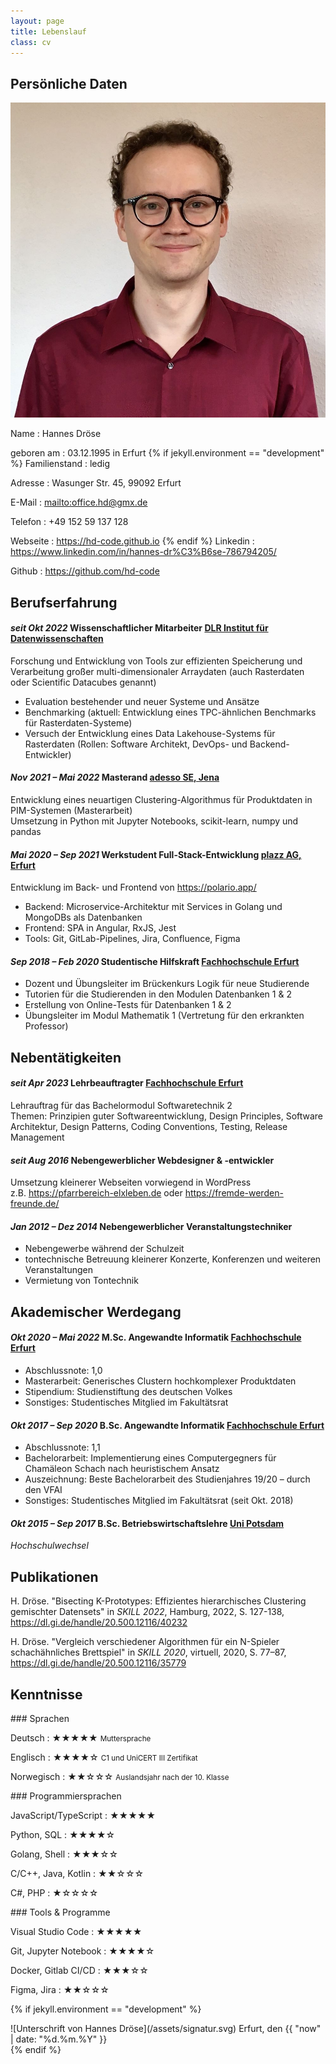 ```yaml
---
layout: page
title: Lebenslauf
class: cv
---
```


## Persönliche Daten

![rundes Portrait von Hannes Dröse](/assets/hd-quadrat.jpg)

Name
: Hannes Dröse

geboren am
: 03.12.1995 in Erfurt
{% if jekyll.environment == "development" %}
Familienstand
: ledig

Adresse
: Wasunger Str. 45, 99092 Erfurt

E-Mail
: <mailto:office.hd@gmx.de>

Telefon
: +49 152 59 137 128

Webseite
: <https://hd-code.github.io>
{% endif %}
Linkedin
: <https://www.linkedin.com/in/hannes-dr%C3%B6se-786794205/>

Github
: <https://github.com/hd-code>

<!-- Orcid
: <https://orcid.org/0009-0005-8972-2994> -->

## Berufserfahrung

#### *seit Okt 2022* **Wissenschaftlicher Mitarbeiter** [DLR Institut für Datenwissenschaften](https://www.dlr.de/dw/)

Forschung und Entwicklung von Tools zur effizienten Speicherung und Verarbeitung großer multi-dimensionaler Arraydaten (auch Rasterdaten oder Scientific Datacubes genannt)
- Evaluation bestehender und neuer Systeme und Ansätze
- Benchmarking (aktuell: Entwicklung eines TPC-ähnlichen Benchmarks für Rasterdaten-Systeme)
- Versuch der Entwicklung eines Data Lakehouse-Systems für Rasterdaten (Rollen: Software Architekt, DevOps- und Backend-Entwickler)

#### *Nov 2021 – Mai 2022* **Masterand** [adesso SE, Jena](https://www.adesso.de/)

Entwicklung eines neuartigen Clustering-Algorithmus für Produktdaten in PIM-Systemen (Masterarbeit)<br>
Umsetzung in Python mit Jupyter Notebooks, scikit-learn, numpy und pandas

#### *Mai 2020 – Sep 2021* **Werkstudent Full-Stack-Entwicklung** [plazz AG, Erfurt](https://plazz.ag/)

Entwicklung im Back- und Frontend von <https://polario.app/>
- Backend: Microservice-Architektur mit Services in Golang und MongoDBs als Datenbanken
- Frontend: SPA in Angular, RxJS, Jest
- Tools: Git, GitLab-Pipelines, Jira, Confluence, Figma

#### *Sep 2018 – Feb 2020* **Studentische Hilfskraft** [Fachhochschule Erfurt](https://ai.fh-erfurt.de/)

- Dozent und Übungsleiter im Brückenkurs Logik für neue Studierende
- Tutorien für die Studierenden in den Modulen Datenbanken 1 & 2
- Erstellung von Online-Tests für Datenbanken 1 & 2
- Übungsleiter im Modul Mathematik 1 (Vertretung für den erkrankten Professor)

## Nebentätigkeiten

#### *seit Apr 2023* **Lehrbeauftragter** [Fachhochschule Erfurt](https://ai.fh-erfurt.de/)

Lehrauftrag für das Bachelormodul Softwaretechnik 2<br>
Themen: Prinzipien guter Softwareentwicklung, Design Principles, Software Architektur, Design Patterns, Coding Conventions, Testing, Release Management

#### *seit Aug 2016* **Nebengewerblicher Webdesigner & -entwickler**

Umsetzung kleinerer Webseiten vorwiegend in WordPress<br>
z.B. <https://pfarrbereich-elxleben.de> oder <https://fremde-werden-freunde.de/>

#### *Jan 2012 – Dez 2014* **Nebengewerblicher Veranstaltungstechniker**

- Nebengewerbe während der Schulzeit
- tontechnische Betreuung kleinerer Konzerte, Konferenzen und weiteren Veranstaltungen
- Vermietung von Tontechnik

## Akademischer Werdegang

#### *Okt 2020 – Mai 2022* **M.Sc. Angewandte Informatik** [Fachhochschule Erfurt](https://ai.fh-erfurt.de/)

- Abschlussnote: 1,0
- Masterarbeit: Generisches Clustern hochkomplexer Produktdaten
- Stipendium: Studienstiftung des deutschen Volkes
- Sonstiges: Studentisches Mitglied im Fakultätsrat

#### *Okt 2017 – Sep 2020* **B.Sc. Angewandte Informatik** [Fachhochschule Erfurt](https://ai.fh-erfurt.de/)

- Abschlussnote: 1,1
- Bachelorarbeit: Implementierung eines Computergegners für Chamäleon Schach nach heuristischem Ansatz
- Auszeichnung: Beste Bachelorarbeit des Studienjahres 19/20 – durch den VFAI
- Sonstiges: Studentisches Mitglied im Fakultätsrat (seit Okt. 2018)

#### *Okt 2015 – Sep 2017* **B.Sc. Betriebswirtschaftslehre** [Uni Potsdam](https://www.uni-potsdam.de/)

*Hochschulwechsel*

## Publikationen

H. Dröse. "Bisecting K-Prototypes: Effizientes hierarchisches Clustering gemischter Datensets" in *SKILL 2022*, Hamburg, 2022, S. 127-138, <https://dl.gi.de/handle/20.500.12116/40232>

H. Dröse. "Vergleich verschiedener Algorithmen für ein N-Spieler schachähnliches Brettspiel" in *SKILL 2020*, virtuell, 2020, S. 77–87, <https://dl.gi.de/handle/20.500.12116/35779>

## Kenntnisse

<div class="skill-lists">
<div class="skill-list" markdown="1">
### Sprachen

Deutsch
: ★★★★★ <small>Muttersprache</small>

Englisch
: ★★★★☆ <small>C1 und UniCERT III Zertifikat</small>

Norwegisch
: ★★☆☆☆ <small>Auslandsjahr nach der 10. Klasse</small>
</div>
<div class="skill-list" markdown="1">
### Programmiersprachen

JavaScript/TypeScript
: ★★★★★

Python, SQL
: ★★★★☆

Golang, Shell
: ★★★☆☆

C/C++, Java, Kotlin
: ★★☆☆☆

C#, PHP
: ★☆☆☆☆
</div>
<div class="skill-list" markdown="1">
### Tools & Programme

Visual Studio Code
: ★★★★★

Git, Jupyter Notebook
: ★★★★☆

Docker, Gitlab CI/CD
: ★★★☆☆

Figma, Jira
: ★★☆☆☆
</div>
</div>

{% if jekyll.environment == "development" %}
<div class="signature" markdown="1">
![Unterschrift von Hannes Dröse](/assets/signatur.svg)
Erfurt, den {{ "now" | date: "%d.%m.%Y" }}
</div>
{% endif %}
